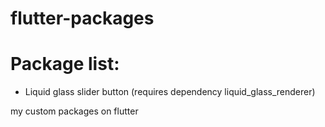 # flutter-packages

# Package list:
  - Liquid glass slider button (requires dependency liquid_glass_renderer)

my custom packages on flutter
